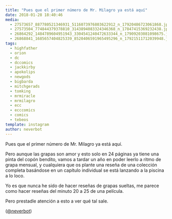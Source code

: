 ```yaml
---
title: "Pues que el primer número de Mr. Milagro ya está aquí"
date: 2018-01-28 18:40:46
media: 
  - 27573657_887780521346931_5116073976803622912_n_17920486723061868.jpg
  - 27573504_774844379378810_3143894083324346368_n_17847415369232438.jpg
  - 26864292_1484789604951943_3304541240472633344_n_17909203081098675.jpg
  - 26868841_1685657404825339_8520406591965495296_n_17921511712039948.jpg
tags: 
  - highfather
  - orion
  - dc
  - dccomics
  - jackkirby
  - apokolips
  - newgods
  - bigbarda
  - mitchgerads
  - tomking
  - mrmiracle
  - mrmilagro
  - ecc
  - ecccomics
  - comics
  - tebeos
template: instagram
author: neverbot
---
```


Pues que el primer número de Mr. Milagro ya está aquí.


Pero aunque las grapas son amor y esto solo en 24 páginas ya tiene una pinta del copón bendito, vamos a tardar un año en poder leerlo a ritmo de grapa mensual, y cualquiera que os plante una reseña de una colección completa basándose en un capítulo individual se está lanzando a la piscina a lo loco.


Yo es que nunca he sido de hacer reseñas de grapas sueltas, me parece como hacer reseñas del minuto 20 a 25 de una película.


Pero prestadle atención a esto a ver qué tal sale.


([@neverbot](https://instagram.com/neverbot))



